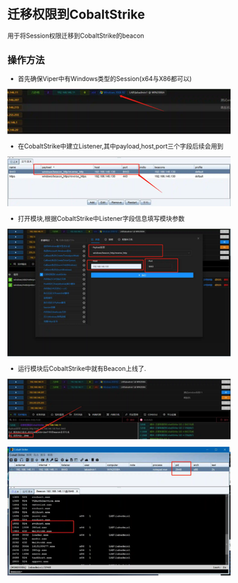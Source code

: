 # 迁移权限到CobaltStrike


用于将Session权限迁移到CobaltStrike的beacon

## 操作方法
+ 首先确保Viper中有Windows类型的Session(x64与X86都可以)

![](img\DefenseEvasion_ProcessInjection_CobaltStrikeOnline\1.webp)

+ 在CobaltStrike中建立Listener,其中payload,host,port三个字段后续会用到

![](img\DefenseEvasion_ProcessInjection_CobaltStrikeOnline\2.webp)

+ 打开模块,根据CobaltStrike中Listener字段信息填写模块参数

![](img\DefenseEvasion_ProcessInjection_CobaltStrikeOnline\3.webp)

+ 运行模块后CobaltStrike中就有Beacon上线了.

![](img\DefenseEvasion_ProcessInjection_CobaltStrikeOnline\4.webp)

![](img\DefenseEvasion_ProcessInjection_CobaltStrikeOnline\5.webp)


